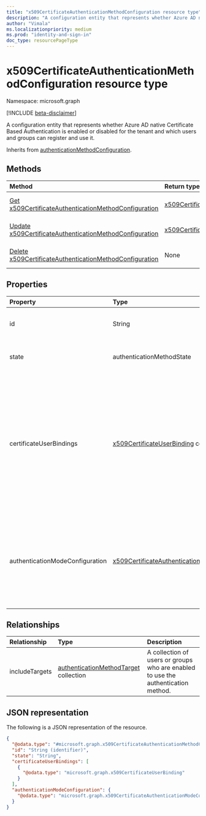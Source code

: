 ```yaml
---
title: "x509CertificateAuthenticationMethodConfiguration resource type"
description: "A configuration entity that represents whether Azure AD native Certificate Based Authentication is enabled or disabled for the tenant and which users and groups can register and use it. (The id is 'Certificate')"
author: "Vimala"
ms.localizationpriority: medium
ms.prod: "identity-and-sign-in"
doc_type: resourcePageType
---
```


# x509CertificateAuthenticationMethodConfiguration resource type

Namespace: microsoft.graph

[!INCLUDE [beta-disclaimer](../../includes/beta-disclaimer.md)]

A configuration entity that represents whether Azure AD native Certificate Based Authentication is enabled or disabled for the tenant and which users and groups can register and use it.

Inherits from [authenticationMethodConfiguration](../resources/authenticationmethodconfiguration.md).

## Methods
|Method|Return type|Description|
|:---|:---|:---|
|[Get x509CertificateAuthenticationMethodConfiguration](../api/x509certificateauthenticationmethodconfiguration-get.md)|[x509CertificateAuthenticationMethodConfiguration](../resources/x509certificateauthenticationmethodconfiguration.md)|Read the properties and relationships of a x509CertificateAuthenticationMethodConfiguration object.|
|[Update x509CertificateAuthenticationMethodConfiguration](../api/x509certificateauthenticationmethodconfiguration-update.md)|[x509CertificateAuthenticationMethodConfiguration](../resources/x509certificateauthenticationmethodconfiguration.md)|Update the properties of a x509CertificateAuthenticationMethodConfiguration object.|
|[Delete x509CertificateAuthenticationMethodConfiguration](../api/x509certificateauthenticationmethodconfiguration-delete.md)|None|Reverts the x509CertificateAuthenticationMethodConfiguration object to its default configuration.|


## Properties
|Property|Type|Description|
|:---|:---|:---|
|id|String|The authentication method policy identifier.|
|state|authenticationMethodState|Possible values are: `enabled`, `disabled`.|
|certificateUserBindings|[x509CertificateUserBinding](../resources/x509certificateuserbinding.md) collection|Controls which X.509 cert fields map to which directory user object attributes to bind the certificate to the user.  Order is significant.  The first binding that matches will be used and the rest ignored. |
|authenticationModeConfiguration|[x509CertificateAuthenticationModeConfiguration](../resources/x509certificateauthenticationmodeconfiguration.md)|Defines strong auth configurations. This configuration includes the default authentication mode and the different rules of strong auth bindings. |



## Relationships
|Relationship|Type|Description|
|:---|:---|:---|
|includeTargets|[authenticationMethodTarget](../resources/authenticationmethodtarget.md) collection|A collection of users or groups who are enabled to use the authentication method.|

## JSON representation
The following is a JSON representation of the resource.
<!-- {
  "blockType": "resource",
  "keyProperty": "id",
  "@odata.type": "microsoft.graph.x509CertificateAuthenticationMethodConfiguration",
  "baseType": "microsoft.graph.authenticationMethodConfiguration",
  "openType": false
}
-->
``` json
{
  "@odata.type": "#microsoft.graph.x509CertificateAuthenticationMethodConfiguration",
  "id": "String (identifier)",
  "state": "String",
  "certificateUserBindings": [
    {
      "@odata.type": "microsoft.graph.x509CertificateUserBinding"
    }
  ],
  "authenticationModeConfiguration": {
    "@odata.type": "microsoft.graph.x509CertificateAuthenticationModeConfiguration"
  }
}
```

